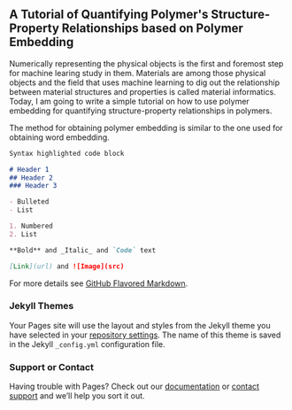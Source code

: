 ## A Tutorial of Quantifying Polymer's Structure-Property Relationships based on Polymer Embedding

Numerically representing the physical objects is the first and foremost step for machine learing study in them. Materials are among those physical objects and the field that uses machine learning to dig out the relationship between material structures and properties is called material informatics. Today, I am going to write a simple tutorial on how to use polymer embedding for quantifying structure-property relationships in polymers. 

The method for obtaining polymer embedding is similar to the one used for obtaining word embedding. 


```markdown
Syntax highlighted code block

# Header 1
## Header 2
### Header 3

- Bulleted
- List

1. Numbered
2. List

**Bold** and _Italic_ and `Code` text

[Link](url) and ![Image](src)
```

For more details see [GitHub Flavored Markdown](https://guides.github.com/features/mastering-markdown/).

### Jekyll Themes

Your Pages site will use the layout and styles from the Jekyll theme you have selected in your [repository settings](https://github.com/RUIMINMA1996/polymer_embedding_tutorial/settings). The name of this theme is saved in the Jekyll `_config.yml` configuration file.

### Support or Contact

Having trouble with Pages? Check out our [documentation](https://docs.github.com/categories/github-pages-basics/) or [contact support](https://github.com/contact) and we’ll help you sort it out.
